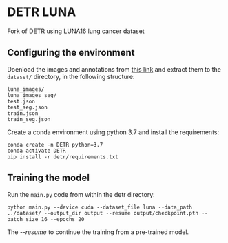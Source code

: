 # DETR LUNA
Fork of DETR using LUNA16 lung cancer dataset

## Configuring the environment
Doenload the images and annotations from [this link](https://drive.google.com/drive/folders/1OV2L7uz6oF4ac_XOd5iDsUWiG1eVaSN1?usp=sharing) and extract them to the `dataset/` directory, in the following structure:
```shell
luna_images/
luna_images_seg/
test.json
test_seg.json
train.json
train_seg.json
```

Create a conda environment using python 3.7 and install the requirements:
```console
conda create -n DETR python=3.7
conda activate DETR
pip install -r detr/requirements.txt
```

## Training the model
Run the `main.py` code from within the detr directory:
```console
python main.py --device cuda --dataset_file luna --data_path ../dataset/ --output_dir output --resume output/checkpoint.pth --batch_size 16 --epochs 20
```

The *--resume* to continue the training from a pre-trained model.
